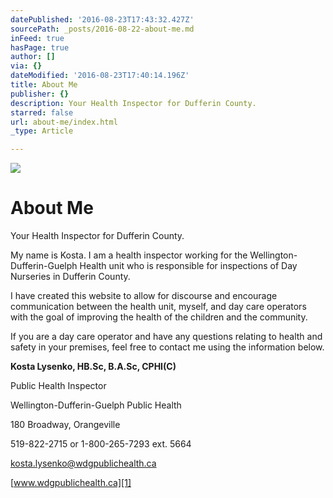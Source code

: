 ```yaml
---
datePublished: '2016-08-23T17:43:32.427Z'
sourcePath: _posts/2016-08-22-about-me.md
inFeed: true
hasPage: true
author: []
via: {}
dateModified: '2016-08-23T17:40:14.196Z'
title: About Me
publisher: {}
description: Your Health Inspector for Dufferin County.
starred: false
url: about-me/index.html
_type: Article

---
```

![](https://the-grid-user-content.s3-us-west-2.amazonaws.com/255a9f04-714d-4c4e-9197-a4cd88ca288e.jpg)

# About Me

Your Health Inspector for Dufferin County.

My name is Kosta. I am a health inspector working for the Wellington-Dufferin-Guelph Health unit who is responsible for inspections of Day Nurseries in Dufferin County.

I have created this website to allow for discourse and encourage communication between the health unit, myself, and day care operators with the goal of improving the health of the children and the community. 

If you are a day care operator and have any questions relating to health and safety in your premises, feel free to contact me using the information below.

**Kosta Lysenko, HB.Sc, B.A.Sc, CPHI(C)**

Public Health Inspector

Wellington-Dufferin-Guelph Public Health

180 Broadway, Orangeville

519-822-2715 or 1-800-265-7293 ext. 5664

[kosta.lysenko@wdgpublichealth.ca][0]

[www.wdgpublichealth.ca][1]

[0]: mailto:dorothy.doman@wdgpublichealth.ca
[1]: http://www.wdgpublichealth.ca/